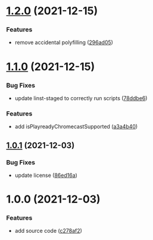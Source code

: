 # [1.2.0](https://github.com/Eyevinn/is-drm-supported/compare/v1.1.0...v1.2.0) (2021-12-15)


### Features

* remove accidental polyfilling ([296ad05](https://github.com/Eyevinn/is-drm-supported/commit/296ad053d0ba762a0bae186b1c095d3306631304))

# [1.1.0](https://github.com/Eyevinn/is-drm-supported/compare/v1.0.1...v1.1.0) (2021-12-15)


### Bug Fixes

* update linst-staged to correctly run scripts ([78ddbe6](https://github.com/Eyevinn/is-drm-supported/commit/78ddbe6026c562c64baa6242b8432b50434c03f1))


### Features

* add isPlayreadyChromecastSupported ([a3a4b40](https://github.com/Eyevinn/is-drm-supported/commit/a3a4b40b6cd097cc1290858967571594325f4e9a))

## [1.0.1](https://github.com/Eyevinn/is-drm-supported/compare/v1.0.0...v1.0.1) (2021-12-03)


### Bug Fixes

* update license ([86ed16a](https://github.com/Eyevinn/is-drm-supported/commit/86ed16af65af9e3cb0531ea4e059400cd2394671))

# 1.0.0 (2021-12-03)


### Features

* add source code ([c278af2](https://github.com/Eyevinn/is-drm-supported/commit/c278af2ae4af92560c0b5dd68acf4daca76d7643))
